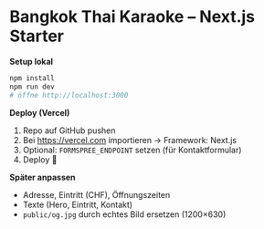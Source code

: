 # Bangkok Thai Karaoke – Next.js Starter

**Setup lokal**

```bash
npm install
npm run dev
# öffne http://localhost:3000
```

**Deploy (Vercel)**

1. Repo auf GitHub pushen
2. Bei https://vercel.com importieren → Framework: Next.js
3. Optional: `FORMSPREE_ENDPOINT` setzen (für Kontaktformular)
4. Deploy 🎤

**Später anpassen**
- Adresse, Eintritt (CHF), Öffnungszeiten
- Texte (Hero, Eintritt, Kontakt)
- `public/og.jpg` durch echtes Bild ersetzen (1200×630)
